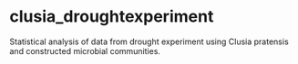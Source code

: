 # clusia_droughtexperiment
Statistical analysis of data from drought experiment using Clusia pratensis and constructed microbial communities.
